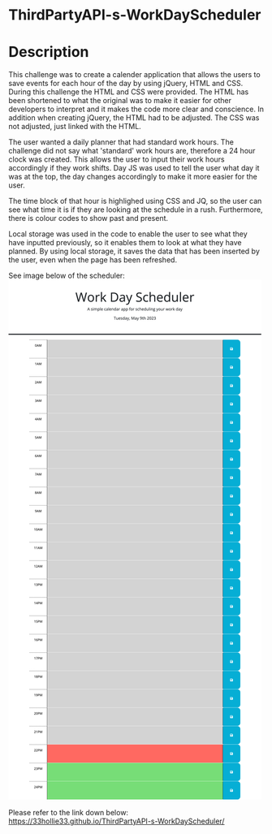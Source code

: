 # ThirdPartyAPI-s-WorkDayScheduler

# Description 

This challenge was to create a calender application that allows the users to save events for each hour of the day by using jQuery, HTML and CSS. During this challenge the HTML and CSS were provided. The HTML has been shortened to what the original was to make it easier for other developers to interpret and it makes the code more clear and conscience. In addition when creating jQuery, the HTML had to be adjusted. The CSS was not adjusted, just linked with the HTML. 

The user wanted a daily planner that had standard work hours. The challenge did not say what 'standard' work hours are, therefore a 24 hour clock was created. This allows the user to input their work hours accordingly if they work shifts. Day JS was used to tell the user what day it was at the top, the day changes accordingly to make it more easier for the user. 

The time block of that hour is highlighed using CSS and JQ, so the user can see what time it is if they are looking at the schedule in a rush. Furthermore, there is colour codes to show past and present. 

Local storage was used in the code to enable the user to see what they have inputted previously, so it enables them to look at what they have planned. By using local storage, it saves the data that has been inserted by the user, even when the page has been refreshed. 

See image below of the scheduler:
![Work day Scheduler](/assets%20/imgs/workdayschedulerimage.png)

Please refer to the link down below: 
https://33hollie33.github.io/ThirdPartyAPI-s-WorkDayScheduler/

